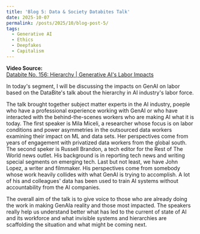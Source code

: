 ```yaml
---
title: 'Blog 5: Data & Society Databites Talk'
date: 2025-10-07
permalink: /posts/2025/10/blog-post-5/
tags:
  - Generative AI
  - Ethics
  - Deepfakes
  - Capitalism
---
```


**Video Source:**  
[Databite No. 156: Hierarchy | Generative AI's Labor Impacts](https://www.youtube.com/watch?v=YlSpKtZ48h0&list=PLYrf5LyVCF1Nk28nRu8lcCIxtAH3iVGDj&index=7)

In today's segment, I will be discussing the impacts on GenAI on labor based on the DataBite's talk about the hierarchy in AI industry's labor force.

The talk brought together subject matter experts in the AI industry, poeple who have a professional experience working with GenAI or who have interacted with the behind-the-scenes workers who are making AI what it is today. The first speaker is Mila Miceli, a researcher whose focus is on labor conditions and power asymmetries in the outsourced data workers examining their impact on ML and data sets. Her perspectives come from years of engagement with privatized data workers from the global south. The second speker is Russell Brandon, a tech editor for the Rest of The World news outlet. His background is in reporting tech news and writing special segments on emerging tech. Last but not least, we have John Lopez, a writer and filmmaker. His perspectives come from somebody whose work heavily collides with what GenAI is trying to accomplish. A lot of his and colleagues' data has been used to train AI systems without accountability from the AI companies.

The overall aim of the talk is to give voice to those who are already doing the work in making GenAIa reality and those most impacted. The speakers really help us understand better what has led to the current of state of AI and its workforce and what invisible systems and hierarchies are scaffolding the situation and what might be coming next.